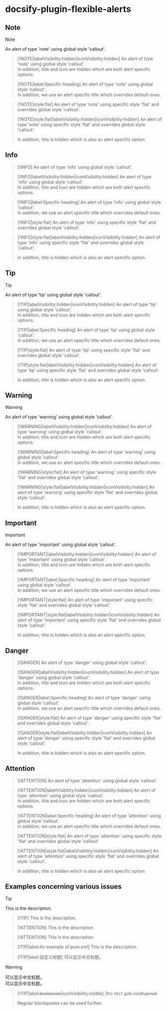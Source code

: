 # docsify-plugin-flexible-alerts

## Note

> [!NOTE]
> An alert of type 'note' using global style 'callout'.

<!-- -->
> [!NOTE|labelVisibility:hidden|iconVisibility:hidden]
> An alert of type 'note' using global style 'callout'.<br/>
> In addition, title and icon are hidden which are both alert specific options.

<!-- -->
> [!NOTE|label:Specific heading]
> An alert of type 'note' using global style 'callout'.<br/>
> In addition, we use an alert specific title which overrides default ones.

<!-- -->
> [!NOTE|style:flat]
> An alert of type 'note' using specific style 'flat' and overrides global style 'callout'.

<!-- -->
> [!NOTE|style:flat|labelVisibility:hidden|iconVisibility:hidden]
> An alert of type 'note' using specific style 'flat' and overrides global style 'callout'.
>
> In addition, title is hidden which is also an alert specific option.

## Info

> [!INFO]
> An alert of type 'info' using global style 'callout'.

<!-- -->
> [!INFO|labelVisibility:hidden|iconVisibility:hidden]
> An alert of type 'info' using global style 'callout'.<br/>
> In addition, title and icon are hidden which are both alert specific options.

<!-- -->
> [!INFO|label:Specific heading]
> An alert of type 'info' using global style 'callout'.<br/>
> In addition, we use an alert specific title which overrides default ones.

<!-- -->
> [!INFO|style:flat]
> An alert of type 'info' using specific style 'flat' and overrides global style 'callout'.

<!-- -->
> [!INFO|style:flat|labelVisibility:hidden|iconVisibility:hidden]
> An alert of type 'info' using specific style 'flat' and overrides global style 'callout'.
>
> In addition, title is hidden which is also an alert specific option.

## Tip

> [!TIP]
> An alert of type 'tip' using global style 'callout'.

<!-- -->
> [!TIP|labelVisibility:hidden|iconVisibility:hidden]
> An alert of type 'tip' using global style 'callout'.<br/>
> In addition, title and icon are hidden which are both alert specific options.

<!-- -->
> [!TIP|label:Specific heading]
> An alert of type 'tip' using global style 'callout'.<br/>
> In addition, we use an alert specific title which overrides default ones.

<!-- -->
> [!TIP|style:flat]
> An alert of type 'tip' using specific style 'flat' and overrides global style 'callout'.

<!-- -->
> [!TIP|style:flat|labelVisibility:hidden|iconVisibility:hidden]
> An alert of type 'tip' using specific style 'flat' and overrides global style 'callout'.
>
> In addition, title is hidden which is also an alert specific option.

## Warning

> [!WARNING]
> An alert of type 'warning' using global style 'callout'.

<!-- -->
> [!WARNING|labelVisibility:hidden|iconVisibility:hidden]
> An alert of type 'warning' using global style 'callout'.<br/>
> In addition, title and icon are hidden which are both alert specific options.

<!-- -->
> [!WARNING|label:Specific heading]
> An alert of type 'warning' using global style 'callout'.<br/>
> In addition, we use an alert specific title which overrides default ones.

<!-- -->
> [!WARNING|style:flat]
> An alert of type 'warning' using specific style 'flat' and overrides global style 'callout'.

<!-- -->
> [!WARNING|style:flat|labelVisibility:hidden|iconVisibility:hidden]
> An alert of type 'warning' using specific style 'flat' and overrides global style 'callout'.
>
> In addition, title is hidden which is also an alert specific option.

## Important

> [!IMPORTANT]
> An alert of type 'important' using global style 'callout'.

<!-- -->
> [!IMPORTANT|labelVisibility:hidden|iconVisibility:hidden]
> An alert of type 'important' using global style 'callout'.<br/>
> In addition, title and icon are hidden which are both alert specific options.

<!-- -->
> [!IMPORTANT|label:Specific heading]
> An alert of type 'important' using global style 'callout'.<br/>
> In addition, we use an alert specific title which overrides default ones.

<!-- -->
> [!IMPORTANT|style:flat]
> An alert of type 'important' using specific style 'flat' and overrides global style 'callout'.

<!-- -->
> [!IMPORTANT|style:flat|labelVisibility:hidden|iconVisibility:hidden]
> An alert of type 'important' using specific style 'flat' and overrides global style 'callout'.
>
> In addition, title is hidden which is also an alert specific option.

## Danger

> [!DANGER]
> An alert of type 'danger' using global style 'callout'.

<!-- -->
> [!DANGER|labelVisibility:hidden|iconVisibility:hidden]
> An alert of type 'danger' using global style 'callout'.<br/>
> In addition, title and icon are hidden which are both alert specific options.

<!-- -->
> [!DANGER|label:Specific heading]
> An alert of type 'danger' using global style 'callout'.<br/>
> In addition, we use an alert specific title which overrides default ones.

<!-- -->
> [!DANGER|style:flat]
> An alert of type 'danger' using specific style 'flat' and overrides global style 'callout'.

<!-- -->
> [!DANGER|style:flat|labelVisibility:hidden|iconVisibility:hidden]
> An alert of type 'danger' using specific style 'flat' and overrides global style 'callout'.
>
> In addition, title is hidden which is also an alert specific option.

## Attention

> [!ATTENTION]
> An alert of type 'attention' using global style 'callout'.

<!-- -->
> [!ATTENTION|labelVisibility:hidden|iconVisibility:hidden]
> An alert of type 'attention' using global style 'callout'.<br/>
> In addition, title and icon are hidden which are both alert specific options.

<!-- -->
> [!ATTENTION|label:Specific heading]
> An alert of type 'attention' using global style 'callout'.<br/>
> In addition, we use an alert specific title which overrides default ones.

<!-- -->
> [!ATTENTION|style:flat]
> An alert of type 'attention' using specific style 'flat' and overrides global style 'callout'.

<!-- -->
> [!ATTENTION|style:flat|labelVisibility:hidden|iconVisibility:hidden]
> An alert of type 'attention' using specific style 'flat' and overrides global style 'callout'.
>
> In addition, title is hidden which is also an alert specific option.

## Examples concerning various issues

> [!TIP]
> This is the description.

<!-- -->
> [!TIP] This is the description.

<!-- -->
> [!ATTENTION]
> This is the description.

<!-- -->
> [!ATTENTION]
> This is the description.

<!-- -->
> [!TIP|label:An example of pom.xml]
> This is the description.

<!-- -->
> [!TIP|label:自定义标题]
> 可以显示中文标题。

<!-- -->
> [!warning]
> 可以显示中文标题。<br>
> 可以显示中文标题。

<!-- -->
> [!TIP|label:внимание|iconVisibility:visible]
> Это тест для сообщений

<!-- -->
> Regular blockquotes can be used further.